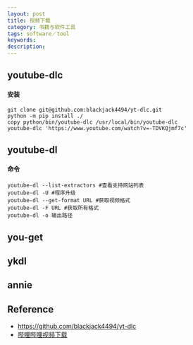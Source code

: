 ```yaml
---
layout: post
title: 视频下载
category: 书籍与软件工具
tags: software／tool
keywords: 
description: 
---
```


## youtube-dlc

#### 安装

```
git clone git@github.com:blackjack4494/yt-dlc.git
python -m pip install ./
copy python/bin/youtube-dlc /usr/local/bin/youtube-dlc
youtube-dlc 'https://www.youtube.com/watch?v=-TDVKQjmf7c'
```


## youtube-dl

#### 命令

```
youtube-dl --list-extractors #查看支持网站列表
youtube-dl -U #程序升级
youtube-dl --get-format URL #获取视频格式
youtube-dl -F URL #获取所有格式
​youtube-dl -o 输出路径
```

## you-get

## ykdl

## annie


## Reference

* <https://github.com/blackjack4494/yt-dlc>
* [哔哩哔哩视频下载](https://xbeibeix.com/api/bilibili)